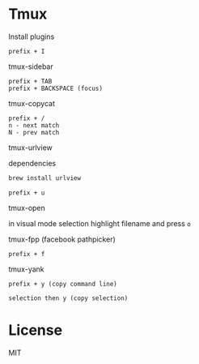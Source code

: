# Tmux

Install plugins

```
prefix + I
```

tmux-sidebar

```
prefix + TAB
prefix + BACKSPACE (focus)
```

tmux-copycat

```
prefix + /
n - next match
N - prev match
```

tmux-urlview

dependencies

```bash
brew install urlview
```

```
prefix + u
```

tmux-open

in visual mode selection highlight filename and press `o`

tmux-fpp (facebook pathpicker)

```
prefix + f
```

tmux-yank

```
prefix + y (copy command line)

selection then y (copy selection)
```

# License

MIT